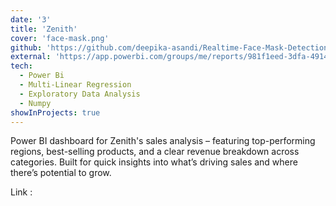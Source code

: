 ```yaml
---
date: '3'
title: 'Zenith'
cover: 'face-mask.png'
github: 'https://github.com/deepika-asandi/Realtime-Face-Mask-Detection'
external: 'https://app.powerbi.com/groups/me/reports/981f1eed-3dfa-4914-b0f2-0886a44ae9e5/ReportSection?experience=power-bi'
tech:
  - Power Bi
  - Multi-Linear Regression
  - Exploratory Data Analysis
  - Numpy
showInProjects: true
---
```


Power BI dashboard for Zenith's sales analysis  – featuring top-performing regions, best-selling products, and a clear revenue breakdown across categories. Built for quick insights into what’s driving sales and where there’s potential to grow.

Link : 